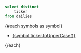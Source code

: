 ```sql symbols
select distinct
    ticker
from dailies
```

{#each symbols as symbol}

- [{symbol.ticker.toUpperCase()}](/tickers/{symbol.ticker})

{/each}